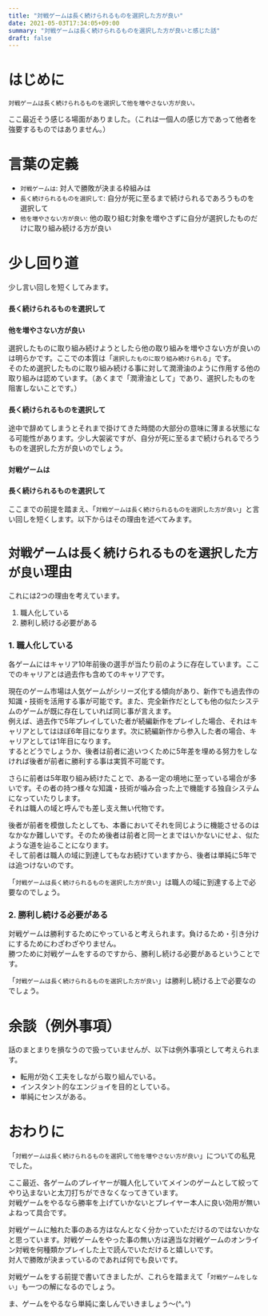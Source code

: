 ```yaml
---
title: "対戦ゲームは長く続けられるものを選択した方が良い"
date: 2021-05-03T17:34:05+09:00
summary: "対戦ゲームは長く続けられるものを選択した方が良いと感じた話"
draft: false
---
```

# はじめに
`対戦ゲームは長く続けられるものを選択して他を増やさない方が良い。`  

ここ最近そう感じる場面がありました。（これは一個人の感じ方であって他者を強要するものではありません。）

# 言葉の定義
* `対戦ゲームは`: 対人で勝敗が決まる枠組みは
* `長く続けられるものを選択して`: 自分が死に至るまで続けられるであろうものを選択して
* `他を増やさない方が良い`: 他の取り組む対象を増やさずに自分が選択したものだけに取り組み続ける方が良い

# 少し回り道
少し言い回しを短くしてみます。

### `長く続けられるものを選択して`
### `他を増やさない方が良い`
選択したものに取り組み続けようとしたら他の取り組みを増やさない方が良いのは明らかです。ここでの本質は「`選択したものに取り組み続けられる`」です。  
そのため選択したものに取り組み続ける事に対して潤滑油のように作用する他の取り組みは認めています。（あくまで「潤滑油として」であり、選択したものを阻害しないことです。）

### `長く続けられるものを選択して`
途中で辞めてしまうとそれまで掛けてきた時間の大部分の意味に薄まる状態になる可能性があります。少し大袈裟ですが、自分が死に至るまで続けられるでろうものを選択した方が良いのでしょう。

### `対戦ゲームは`
### `長く続けられるものを選択して`
ここまでの前提を踏まえ、「`対戦ゲームは長く続けられるものを選択した方が良い`」と言い回しを短くします。以下からはその理由を述べてみます。

# `対戦ゲームは長く続けられるものを選択した方が良い`理由
これには2つの理由を考えています。
1. 職人化している
2. 勝利し続ける必要がある

### 1. 職人化している
各ゲームにはキャリア10年前後の選手が当たり前のように存在しています。ここでのキャリアとは過去作も含めてのキャリアです。  

現在のゲーム市場は人気ゲームがシリーズ化する傾向があり、新作でも過去作の知識・技術を活用する事が可能です。また、完全新作だとしても他の似たシステムのゲームが既に存在していれば同じ事が言えます。  
例えば、過去作で5年プレイしていた者が続編新作をプレイした場合、それはキャリアとしてはほぼ6年目になります。次に続編新作から参入した者の場合、キャリアとしては1年目になります。  
するとどうでしょうか、後者は前者に追いつくために5年差を埋める努力をしなければ後者が前者に勝利する事は実質不可能です。  

さらに前者は5年取り組み続けたことで、ある一定の境地に至っている場合が多いです。その者の持つ様々な知識・技術が噛み合った上で機能する独自システムになっていたりします。  
それは職人の域と呼んでも差し支え無い代物です。  

後者が前者を模倣したとしても、本番においてそれを同じように機能させるのはなかなか難しいです。そのため後者は前者と同一とまではいかないにせよ、似たような道を辿ることになります。  
そして前者は職人の域に到達してもなお続けていますから、後者は単純に5年では追つけないのです。  

「`対戦ゲームは長く続けられるものを選択した方が良い`」は職人の域に到達する上で必要なのでしょう。

### 2. 勝利し続ける必要がある
対戦ゲームは勝利するためにやっていると考えられます。負けるため・引き分けにするためにわざわざやりません。  
勝つために対戦ゲームをするのですから、勝利し続ける必要があるということです。  

「`対戦ゲームは長く続けられるものを選択した方が良い`」は勝利し続ける上で必要なのでしょう。  

# 余談（例外事項）
話のまとまりを損なうので扱っていませんが、以下は例外事項として考えられます。
- 転用が効く工夫をしながら取り組んでいる。
- インスタント的なエンジョイを目的としている。
- 単純にセンスがある。

# おわりに
「`対戦ゲームは長く続けられるものを選択して他を増やさない方が良い`」についての私見でした。  

ここ最近、各ゲームのプレイヤーが職人化していてメインのゲームとして絞ってやり込まないと太刀打ちができなくなってきています。  
対戦ゲームをやるなら勝率を上げていかないとプレイヤー本人に良い効用が無いよねって具合です。  

対戦ゲームに触れた事のある方はなんとなく分かっていただけるのではないかなと思っています。対戦ゲームをやった事の無い方は適当な対戦ゲームのオンライン対戦を何種類かプレイした上で読んでいただけると嬉しいです。  
対人で勝敗が決まっているのであれば何でも良いです。  

対戦ゲームをする前提で書いてきましたが、これらを踏まえて「`対戦ゲームをしない`」も一つの解になるのでしょう。  

ま、ゲームをやるなら単純に楽しんでいきましょう〜(^｡^)
